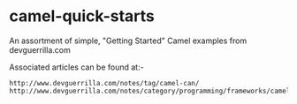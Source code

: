 camel-quick-starts
=================

An assortment of simple, "Getting Started" Camel examples from devguerrilla.com

Associated articles can be found at:-

    http://www.devguerrilla.com/notes/tag/camel-can/
    http://www.devguerrilla.com/notes/category/programming/frameworks/camel/
